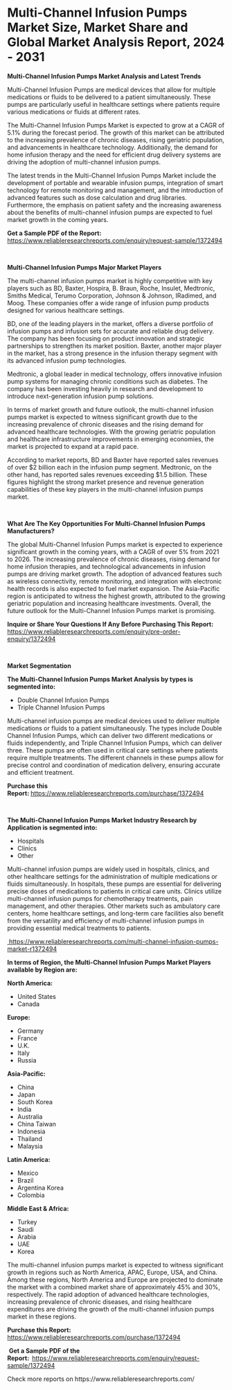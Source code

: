 <p><h1>Multi-Channel Infusion Pumps Market Size, Market Share and Global Market Analysis Report, 2024 - 2031</h1></p><p><strong>Multi-Channel Infusion Pumps Market Analysis and Latest Trends</strong></p>
<p><p>Multi-Channel Infusion Pumps are medical devices that allow for multiple medications or fluids to be delivered to a patient simultaneously. These pumps are particularly useful in healthcare settings where patients require various medications or fluids at different rates.</p><p>The Multi-Channel Infusion Pumps Market is expected to grow at a CAGR of 5.1% during the forecast period. The growth of this market can be attributed to the increasing prevalence of chronic diseases, rising geriatric population, and advancements in healthcare technology. Additionally, the demand for home infusion therapy and the need for efficient drug delivery systems are driving the adoption of multi-channel infusion pumps.</p><p>The latest trends in the Multi-Channel Infusion Pumps Market include the development of portable and wearable infusion pumps, integration of smart technology for remote monitoring and management, and the introduction of advanced features such as dose calculation and drug libraries. Furthermore, the emphasis on patient safety and the increasing awareness about the benefits of multi-channel infusion pumps are expected to fuel market growth in the coming years.</p></p>
<p><strong>Get a Sample PDF of the Report:&nbsp;</strong> <a href="https://www.reliableresearchreports.com/enquiry/request-sample/1372494">https://www.reliableresearchreports.com/enquiry/request-sample/1372494</a></p>
<p>&nbsp;</p>
<p><strong>Multi-Channel Infusion Pumps Major Market Players</strong></p>
<p><p>The multi-channel infusion pumps market is highly competitive with key players such as BD, Baxter, Hospira, B. Braun, Roche, Insulet, Medtronic, Smiths Medical, Terumo Corporation, Johnson & Johnson, IRadimed, and Moog. These companies offer a wide range of infusion pump products designed for various healthcare settings.</p><p>BD, one of the leading players in the market, offers a diverse portfolio of infusion pumps and infusion sets for accurate and reliable drug delivery. The company has been focusing on product innovation and strategic partnerships to strengthen its market position. Baxter, another major player in the market, has a strong presence in the infusion therapy segment with its advanced infusion pump technologies.</p><p>Medtronic, a global leader in medical technology, offers innovative infusion pump systems for managing chronic conditions such as diabetes. The company has been investing heavily in research and development to introduce next-generation infusion pump solutions.</p><p>In terms of market growth and future outlook, the multi-channel infusion pumps market is expected to witness significant growth due to the increasing prevalence of chronic diseases and the rising demand for advanced healthcare technologies. With the growing geriatric population and healthcare infrastructure improvements in emerging economies, the market is projected to expand at a rapid pace.</p><p>According to market reports, BD and Baxter have reported sales revenues of over $2 billion each in the infusion pump segment. Medtronic, on the other hand, has reported sales revenues exceeding $1.5 billion. These figures highlight the strong market presence and revenue generation capabilities of these key players in the multi-channel infusion pumps market.</p></p>
<p>&nbsp;</p>
<p><strong>What Are The Key Opportunities For Multi-Channel Infusion Pumps Manufacturers?</strong></p>
<p><p>The global Multi-Channel Infusion Pumps market is expected to experience significant growth in the coming years, with a CAGR of over 5% from 2021 to 2026. The increasing prevalence of chronic diseases, rising demand for home infusion therapies, and technological advancements in infusion pumps are driving market growth. The adoption of advanced features such as wireless connectivity, remote monitoring, and integration with electronic health records is also expected to fuel market expansion. The Asia-Pacific region is anticipated to witness the highest growth, attributed to the growing geriatric population and increasing healthcare investments. Overall, the future outlook for the Multi-Channel Infusion Pumps market is promising.</p></p>
<p><strong>Inquire or Share Your Questions If Any Before Purchasing This Report:</strong> <a href="https://www.reliableresearchreports.com/enquiry/pre-order-enquiry/1372494">https://www.reliableresearchreports.com/enquiry/pre-order-enquiry/1372494</a></p>
<p>&nbsp;</p>
<p><strong>Market Segmentation</strong></p>
<p><strong>The Multi-Channel Infusion Pumps Market Analysis by types is segmented into:</strong></p>
<p><ul><li>Double Channel Infusion Pumps</li><li>Triple Channel Infusion Pumps</li></ul></p>
<p><p>Multi-channel infusion pumps are medical devices used to deliver multiple medications or fluids to a patient simultaneously. The types include Double Channel Infusion Pumps, which can deliver two different medications or fluids independently, and Triple Channel Infusion Pumps, which can deliver three. These pumps are often used in critical care settings where patients require multiple treatments. The different channels in these pumps allow for precise control and coordination of medication delivery, ensuring accurate and efficient treatment.</p></p>
<p><strong>Purchase this Report:&nbsp;</strong><a href="https://www.reliableresearchreports.com/purchase/1372494">https://www.reliableresearchreports.com/purchase/1372494</a></p>
<p>&nbsp;</p>
<p><strong>The Multi-Channel Infusion Pumps Market Industry Research by Application is segmented into:</strong></p>
<p><ul><li>Hospitals</li><li>Clinics</li><li>Other</li></ul></p>
<p><p>Multi-channel infusion pumps are widely used in hospitals, clinics, and other healthcare settings for the administration of multiple medications or fluids simultaneously. In hospitals, these pumps are essential for delivering precise doses of medications to patients in critical care units. Clinics utilize multi-channel infusion pumps for chemotherapy treatments, pain management, and other therapies. Other markets such as ambulatory care centers, home healthcare settings, and long-term care facilities also benefit from the versatility and efficiency of multi-channel infusion pumps in providing essential medical treatments to patients.</p></p>
<p><a href="https://www.reliableresearchreports.com/multi-channel-infusion-pumps-market-r1372494">&nbsp;https://www.reliableresearchreports.com/multi-channel-infusion-pumps-market-r1372494</a></p>
<p><strong>In terms of Region, the Multi-Channel Infusion Pumps Market Players available by Region are:</strong></p>
<p>
    <p> <strong> North America: </strong>
        <ul>
            <li>United States</li>
            <li>Canada</li>
        </ul>
        </p> 
    <p> <strong> Europe: </strong>
        <ul>
            <li>Germany</li>
            <li>France</li>
            <li>U.K.</li>
            <li>Italy</li>
            <li>Russia</li>
        </ul>
        </p> 
    <p> <strong> Asia-Pacific: </strong>
        <ul>
            <li>China</li>
            <li>Japan</li>
            <li>South Korea</li>
            <li>India</li>
            <li>Australia</li>
            <li>China Taiwan</li>
            <li>Indonesia</li>
            <li>Thailand</li>
            <li>Malaysia</li>
        </ul>
        </p> 
    <p> <strong> Latin America: </strong>
        <ul>
            <li>Mexico</li>
            <li>Brazil</li>
            <li>Argentina Korea</li>
            <li>Colombia</li>
        </ul>
        </p> 
    <p> <strong> Middle East & Africa: </strong>
        <ul>
            <li>Turkey</li>
            <li>Saudi</li>
            <li>Arabia</li>
            <li>UAE</li>
            <li>Korea</li>
        </ul>
    </p>
    </p>
<p><p>The multi-channel infusion pumps market is expected to witness significant growth in regions such as North America, APAC, Europe, USA, and China. Among these regions, North America and Europe are projected to dominate the market with a combined market share of approximately 45% and 30%, respectively. The rapid adoption of advanced healthcare technologies, increasing prevalence of chronic diseases, and rising healthcare expenditures are driving the growth of the multi-channel infusion pumps market in these regions.</p></p>
<p><strong>Purchase this Report: </strong><a href="https://www.reliableresearchreports.com/purchase/1372494">https://www.reliableresearchreports.com/purchase/1372494</a></p>
<p>&nbsp;<strong>Get a Sample PDF of the Report:&nbsp;&nbsp;</strong><a href="https://www.reliableresearchreports.com/enquiry/request-sample/1372494">https://www.reliableresearchreports.com/enquiry/request-sample/1372494</a></p>
<p><strong></strong></p>
<p>Check more reports on https://www.reliableresearchreports.com/</p>